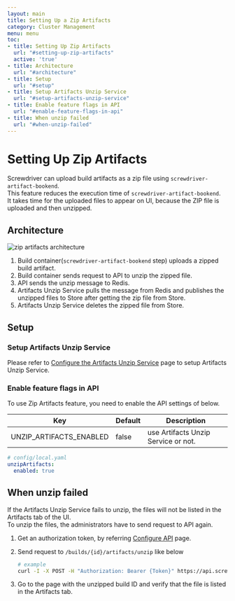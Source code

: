 ```yaml
---
layout: main
title: Setting Up a Zip Artifacts
category: Cluster Management
menu: menu
toc:
- title: Setting Up Zip Artifacts
  url: "#setting-up-zip-artifacts"
  active: 'true'
- title: Architecture
  url: "#architecture"
- title: Setup
  url: "#setup"
- title: Setup Artifacts Unzip Service
  url: "#setup-artifacts-unzip-service"
- title: Enable feature flags in API
  url: "#enable-feature-flags-in-api"
- title: When unzip failed
  url: "#when-unzip-failed"
---
```


# Setting Up Zip Artifacts

Screwdriver can upload build artifacts as a zip file using `screwdriver-artifact-bookend`.  
This feature reduces the execution time of `screwdriver-artifact-bookend`.  
It takes time for the uploaded files to appear on UI, because the ZIP file is uploaded and then unzipped.

## Architecture

![zip artifacts architecture](../../cluster-management/assets/zip-artifacts-architecture.png)  

1. Build container(`screwdriver-artifact-bookend` step) uploads a zipped build artifact.
1. Build container sends request to API to unzip the zipped file.
1. API sends the unzip message to Redis.
1. Artifacts Unzip Service pulls the message from Redis and publishes the unzipped files to Store after getting the zip file from Store.
1. Artifacts Unzip Service deletes the zipped file from Store.

## Setup

### Setup Artifacts Unzip Service

Please refer to [Configure the Artifacts Unzip Service](configure-artifacts-unzip-service) page to setup Artifacts Unzip Service.

### Enable feature flags in API

To use Zip Artifacts feature, you need to enable the API settings of below.  

Key | Default | Description
--- | --- | ---
UNZIP_ARTIFACTS_ENABLED | false | use Artifacts Unzip Service or not.

```yaml
# config/local.yaml
unzipArtifacts:
  enabled: true
```

## When unzip failed

If the Artifacts Unzip Service fails to unzip, the files will not be listed in the Artifacts tab of the UI.  
To unzip the files, the administrators have to send request to API again.

1. Get an authorization token, by referring [Configure API](../user-guide/api#with-a-rest-client) page.
1. Send request to `/builds/{id}/artifacts/unzip` like below

    ```bash
    # example
    curl -I -X POST -H "Authorization: Bearer {Token}" https://api.screwdriver.cd/v4/builds/{ID}/artifacts/unzip
    ```

1. Go to the page with the unzipped build ID and verify that the file is listed in the Artifacts tab.
